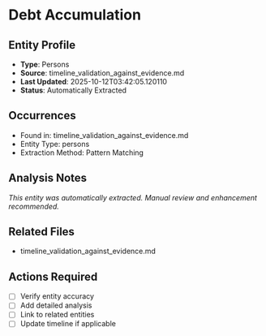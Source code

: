 # Debt Accumulation

## Entity Profile
- **Type**: Persons
- **Source**: timeline_validation_against_evidence.md
- **Last Updated**: 2025-10-12T03:42:05.120110
- **Status**: Automatically Extracted

## Occurrences
- Found in: timeline_validation_against_evidence.md
- Entity Type: persons
- Extraction Method: Pattern Matching

## Analysis Notes
*This entity was automatically extracted. Manual review and enhancement recommended.*

## Related Files
- timeline_validation_against_evidence.md

## Actions Required
- [ ] Verify entity accuracy
- [ ] Add detailed analysis
- [ ] Link to related entities
- [ ] Update timeline if applicable
